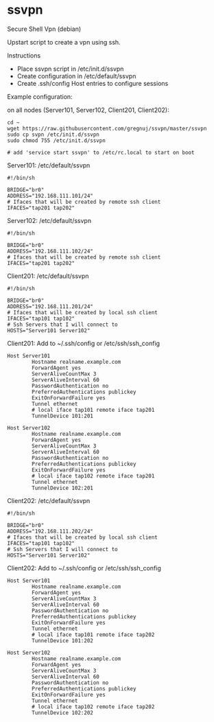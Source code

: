 # ssvpn
Secure Shell Vpn (debian)

Upstart script to create a vpn using ssh.

Instructions
- Place ssvpn script in /etc/init.d/ssvpn
- Create configuration in /etc/default/ssvpn
- Create .ssh/config Host entries to configure sessions 

Example configuration:

on all nodes (Server101, Server102, Client201, Client202):
```
cd ~
wget https://raw.githubusercontent.com/gregnuj/ssvpn/master/ssvpn
sudo cp svpn /etc/init.d/ssvpn
sudo chmod 755 /etc/init.d/ssvpn

# add 'service start ssvpn' to /etc/rc.local to start on boot
```

Server101: /etc/default/ssvpn
```
#!/bin/sh

BRIDGE="br0"
ADDRESS="192.168.111.101/24"
# Ifaces that will be created by remote ssh client
IFACES="tap201 tap202"
```

Server102: /etc/default/ssvpn
```
#!/bin/sh

BRIDGE="br0"
ADDRESS="192.168.111.102/24"
# Ifaces that will be created by remote ssh client
IFACES="tap201 tap202"
```

Client201: /etc/default/ssvpn
```
#!/bin/sh

BRIDGE="br0"
ADDRESS="192.168.111.201/24"
# Ifaces that will be created by local ssh client
IFACES="tap101 tap102"
# Ssh Servers that I will connect to
HOSTS="Server101 Server102"
```

Client201: Add to ~/.ssh/config or /etc/ssh/ssh_config
```
Host Server101
        Hostname realname.example.com
        ForwardAgent yes
        ServerAliveCountMax 3
        ServerAliveInterval 60
        PasswordAuthentication no
        PreferredAuthentications publickey
        ExitOnForwardFailure yes
        Tunnel ethernet
        # local iface tap101 remote iface tap201
        TunnelDevice 101:201
    
Host Server102
        Hostname realname.example.com
        ForwardAgent yes
        ServerAliveCountMax 3
        ServerAliveInterval 60
        PasswordAuthentication no
        PreferredAuthentications publickey
        ExitOnForwardFailure yes
        # local iface tap102 remote iface tap201
        Tunnel ethernet
        TunnelDevice 102:201
```

Client202: /etc/default/ssvpn
```
#!/bin/sh

BRIDGE="br0"
ADDRESS="192.168.111.202/24"
# Ifaces that will be created by local ssh client
IFACES="tap101 tap102"
# Ssh Servers that I will connect to
HOSTS="Server101 Server102"
```

Client202: Add to ~/.ssh/config or /etc/ssh/ssh_config
```
Host Server101
        Hostname realname.example.com
        ForwardAgent yes
        ServerAliveCountMax 3
        ServerAliveInterval 60
        PasswordAuthentication no
        PreferredAuthentications publickey
        ExitOnForwardFailure yes
        Tunnel ethernet
        # local iface tap101 remote iface tap202
        TunnelDevice 101:202
    
Host Server102
        Hostname realname.example.com
        ForwardAgent yes
        ServerAliveCountMax 3
        ServerAliveInterval 60
        PasswordAuthentication no
        PreferredAuthentications publickey
        ExitOnForwardFailure yes
        Tunnel ethernet
        # local iface tap102 remote iface tap202
        TunnelDevice 102:202
```
